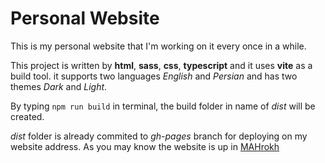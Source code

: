 # Personal Website
This is my personal website that I'm working on it every once in a while.

This project is written by **html**, **sass**, **css**, **typescript** and it uses **vite** as a build tool. it supports two languages *English* and *Persian* and has two themes *Dark* and *Light*.

By typing `npm run build` in terminal, the build folder in name of *dist* will be created.

*dist* folder is already commited to *gh-pages* branch for deploying on my website address.
As you may know the website is up in [MAHrokh](https://mahrokhnz.ir)
